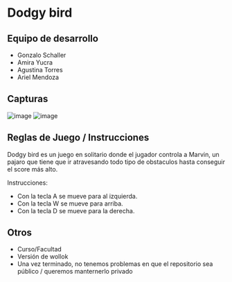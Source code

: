 # Dodgy bird 

## Equipo de desarrollo

- Gonzalo Schaller
- Amira Yucra
- Agustina Torres
- Ariel Mendoza

## Capturas

![image](https://user-images.githubusercontent.com/102539822/198115531-af5c00e4-ffa4-487d-b12c-b3338db28f43.png)
![image](https://user-images.githubusercontent.com/102539822/198115842-3bca29c0-9fe6-49aa-9e29-e22f72f12559.png)



## Reglas de Juego / Instrucciones

Dodgy bird es un juego en solitario donde el jugador controla a Marvin, un pajaro que tiene que ir atravesando todo tipo 
de obstaculos hasta conseguir el score más alto.

Instrucciones:
- Con la tecla A se mueve para al izquierda.
- Con la tecla W se mueve para arriba.
- Con la tecla D se mueve para la derecha. 

## Otros

- Curso/Facultad
- Versión de wollok
- Una vez terminado, no tenemos problemas en que el repositorio sea público / queremos manternerlo privado
